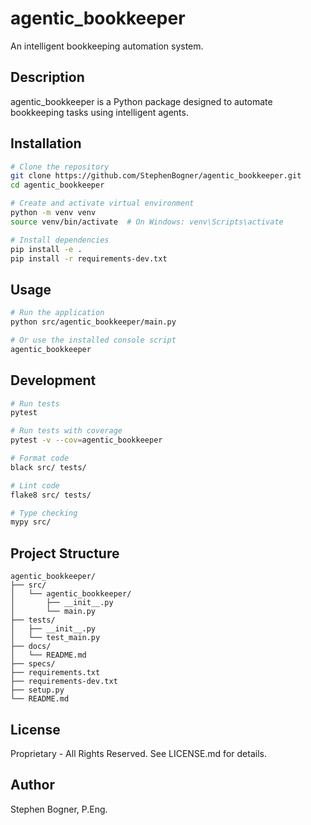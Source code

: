 # agentic_bookkeeper

An intelligent bookkeeping automation system.

## Description

agentic_bookkeeper is a Python package designed to automate bookkeeping tasks using intelligent agents.

## Installation

```bash
# Clone the repository
git clone https://github.com/StephenBogner/agentic_bookkeeper.git
cd agentic_bookkeeper

# Create and activate virtual environment
python -m venv venv
source venv/bin/activate  # On Windows: venv\Scripts\activate

# Install dependencies
pip install -e .
pip install -r requirements-dev.txt
```

## Usage

```bash
# Run the application
python src/agentic_bookkeeper/main.py

# Or use the installed console script
agentic_bookkeeper
```

## Development

```bash
# Run tests
pytest

# Run tests with coverage
pytest -v --cov=agentic_bookkeeper

# Format code
black src/ tests/

# Lint code
flake8 src/ tests/

# Type checking
mypy src/
```

## Project Structure

```
agentic_bookkeeper/
├── src/
│   └── agentic_bookkeeper/
│       ├── __init__.py
│       └── main.py
├── tests/
│   ├── __init__.py
│   └── test_main.py
├── docs/
│   └── README.md
├── specs/
├── requirements.txt
├── requirements-dev.txt
├── setup.py
└── README.md
```

## License

Proprietary - All Rights Reserved. See LICENSE.md for details.

## Author

Stephen Bogner, P.Eng.
